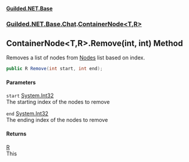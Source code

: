 
#### [Guilded.NET.Base](Guilded_NET_Base 'Guilded_NET_Base')
### [Guilded.NET.Base.Chat](Guilded_NET_Base#Guilded_NET_Base_Chat 'Guilded.NET.Base.Chat').[ContainerNode&lt;T,R&gt;](ContainerNode_T_R_ 'Guilded.NET.Base.Chat.ContainerNode&lt;T,R&gt;')
## ContainerNode&lt;T,R&gt;.Remove(int, int) Method
Removes a list of nodes from [Nodes](ContainerNode_T_R__Nodes 'Guilded.NET.Base.Chat.ContainerNode&lt;T,R&gt;.Nodes') list based on index.  
```csharp
public R Remove(int start, int end);
```

#### Parameters
<a name='Guilded_NET_Base_Chat_ContainerNode_T_R__Remove(int_int)_start'></a>
`start` [System.Int32](https://docs.microsoft.com/en-us/dotnet/api/System.Int32 'System.Int32')  
The starting index of the nodes to remove
  
<a name='Guilded_NET_Base_Chat_ContainerNode_T_R__Remove(int_int)_end'></a>
`end` [System.Int32](https://docs.microsoft.com/en-us/dotnet/api/System.Int32 'System.Int32')  
The ending index of the nodes to remove
  

#### Returns
[R](ContainerNode_T_R_#Guilded_NET_Base_Chat_ContainerNode_T_R__R 'Guilded.NET.Base.Chat.ContainerNode&lt;T,R&gt;.R')  
This
